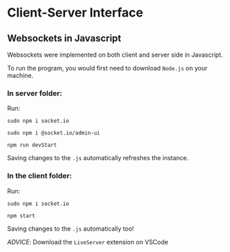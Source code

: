# Client-Server Interface

## Websockets in Javascript

Websockets were implemented on both client and server side in Javascript.

To run the program, you would first need to download `Node.js` on your machine. 

### In server folder:

Run:

```sudo npm i socket.io```

```sudo npm i @socket.io/admin-ui```

```npm run devStart```

Saving changes to the `.js` automatically refreshes the instance.

### In the client folder:

Run:

```sudo npm i socket.io```

```npm start```

Saving changes to the `.js` automatically too!

*ADVICE*: Download the `LiveServer` extension on VSCode